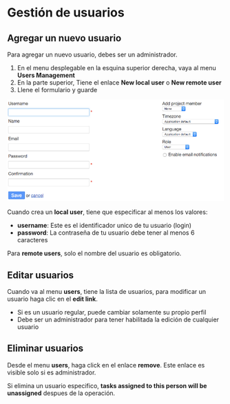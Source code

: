 Gestión de usuarios
===============

Agregar un nuevo usuario
--------------

Para agregar un nuevo usuario, debes ser un administrador.

1. En el menu desplegable en la esquina superior derecha, vaya al menu **Users Management**
2. En la parte superior, Tiene el enlace **New local user** o **New remote user**
3. Llene el formulario y guarde

![New user](screenshots/new-user.png)

Cuando crea un **local user**, tiene que especificar al menos los valores:

- **username**: Este es el identificador unico de tu usuario (login)
- **password**: La contraseña de tu usuario debe tener al menos 6 caracteres

Para **remote users**, solo el nombre del usuario es obligatorio.

Editar usuarios
----------

Cuando va al menu **users**, tiene la lista de usuarios, para modificar un usuario haga clic en el **edit link**.

- Si es un usuario regular, puede cambiar solamente su propio perfil
- Debe ser un administrador para tener habilitada la edición de cualquier usuario

Eliminar usuarios
------------

Desde el menu **users**, haga click en el enlace **remove**. Este enlace es visible solo si es administrador.

Si elimina un usuario especifico, **tasks assigned to this person will be unassigned** despues de la operación.
